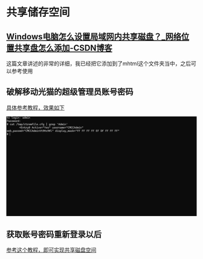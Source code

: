 共享储存空间
============

[Windows电脑怎么设置局域网内共享磁盘？_网络位置共享盘怎么添加-CSDN博客](https://blog.csdn.net/2301_79251107/article/details/132260630)
--------------------------------------------------------------------------------------------------------------------------------------

这篇文章讲述的非常的详细，我已经把它添加到了mhtml这个文件夹当中，之后可以参考使用

破解移动光猫的超级管理员账号密码
--------------------------------

[具体参考教程，效果如下](https://www.cnblogs.com/scoluo/p/13945175.html)

![image-20240814174318868](https://raw.githubusercontent.com/Cipivious/my_try/main/img/image-20240814174318868.png)

获取账号密码重新登录以后
------------------------

[参考这个教程，即可实现共享磁盘空间](https://www.bilibili.com/read/cv2815843/#:~:text=4%E3%80%81%20%E5%85%88%E7%9C%8BUSB%E5%85%B1%E4%BA%AB%E6%89%93%E5%8D%B0%EF%BC%8C%E5%8B%BE%E9%80%89%E5%BC%80%E5%90%AF%E5%AD%98%E5%82%A8%E5%85%B1%E4%BA%AB%E5%92%8C%E6%89%93%E5%8D%B0%E6%9C%BA%E5%85%B1%E4%BA%AB%E5%8A%9F%E8%83%BD%EF%BC%8C%E5%BA%94%E7%94%A8%E3%80%82%20%E4%B8%8D%E6%89%93%E5%BC%80%E8%BF%99%E4%B8%AA%E5%8A%9F%E8%83%BD%E5%BB%BA%E7%AB%8B%E5%85%B1%E4%BA%AB%E4%B9%9F%E6%97%A0%E6%B3%95%E8%AE%BF%E9%97%AE%E3%80%82%205%E3%80%81,%E8%BF%9B%E5%85%A5%E5%AA%92%E4%BD%93%E5%85%B1%E4%BA%AB%E5%8B%BE%E9%80%89%E5%BC%80%E5%90%AF%E5%AA%92%E4%BD%93%E8%B4%A1%E7%8C%AE%E6%9C%8D%E5%8A%A1%EF%BC%8C%E5%85%B1%E4%BA%AB%E8%B7%AF%E5%BE%84%E5%8F%AF%E4%BB%A5%E9%80%89%E6%8B%A9%E6%95%B4%E4%B8%AA%E7%A1%AC%E7%9B%98%EF%BC%8C%E4%B9%9F%E5%8F%AF%E4%BB%A5%E6%8F%90%E5%89%8D%E7%94%A8%E7%94%B5%E8%84%91%E7%BB%99%E7%A7%BB%E5%8A%A8%E7%A1%AC%E7%9B%98%E5%88%92%E5%88%86%E4%B8%80%E4%B8%AA%E5%85%B1%E4%BA%AB%E5%88%86%E5%8C%BA%E6%88%96%E8%80%85%E6%96%B0%E5%BB%BA%E4%B8%80%E4%B8%AA%E5%85%B1%E4%BA%AB%E6%96%87%E4%BB%B6%E5%A4%B9%E3%80%82%20%E7%A1%AE%E8%AE%A4%E8%83%BD%E5%A4%9F%E9%80%89%E5%88%B0%E7%A7%BB%E5%8A%A8%E7%A1%AC%E7%9B%98%E6%88%96U%E7%9B%98%E7%9A%84%E8%B7%AF%E5%BE%84%E5%90%8E%EF%BC%8C%E5%BA%94%E7%94%A8%EF%BC%8C%E9%80%80%E5%87%BA%E3%80%82%206%E3%80%81%20%E7%94%B5%E8%84%91%E8%BF%9E%E4%B8%8A%E8%AF%A5%E5%85%89%E7%8C%AB%E7%9A%84WiFi%EF%BC%8C%E7%84%B6%E5%90%8Ewin%2BR%20%E8%BE%93%E5%85%A5%E6%9C%AC%E5%9C%B0%E5%85%89%E7%8C%AB%E6%9C%AC%E5%9C%B0IP%E5%9C%B0%E5%9D%80%5C192.168.1.1%EF%BC%8C%E5%8F%AF%E4%BB%A5%E8%AE%BF%E9%97%AE%E5%85%B1%E4%BA%AB%E7%9A%84%E6%96%87%E4%BB%B6%E5%9C%B0%E5%9D%80%EF%BC%8C%E5%9F%BA%E6%9C%AC%E5%B0%B1%E6%88%90%E5%8A%9F%E4%BA%86%E3%80%82)